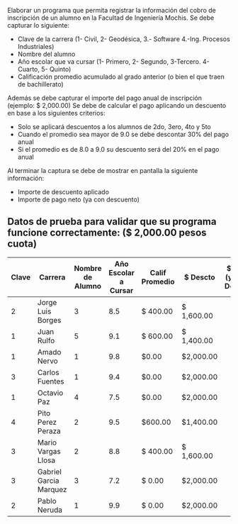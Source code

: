 Elaborar un programa que permita registrar la información del cobro de inscripción de un alumno en la Facultad de Ingeniería Mochis. Se debe capturar lo siguiente:

- Clave de la carrera (1- Civil, 2- Geodésica, 3.- Software 4.-Ing. Procesos Industriales)
- Nombre del alumno
- Año escolar que va cursar (1- Primero, 2- Segundo, 3-Tercero. 4-Cuarto, 5- Quinto)
- Calificación promedio acumulado al grado anterior (o bien el que traen de bachillerato)

Además se debe capturar el importe del pago anual de inscripción (ejemplo: $ 2,000.00)
Se debe de calcular el pago aplicando un descuento en base a los siguientes criterios:
  - Solo se aplicará descuentos a los alumnos de 2do, 3ero, 4to y 5to
  - Cuando el promedio sea mayor de 9.0 se debe descontar 30% del pago anual
  - Si el promedio es de 8.0 a 9.0 su descuento será del 20% en el pago anual
  
Al terminar la captura se debe de mostrar en pantalla la siguiente información:
- Importe de descuento aplicado
- Importe de pago neto (ya con descuento)

## Datos de prueba para validar que su programa funcione correctamente: ($ 2,000.00 pesos cuota)

| Clave | Carrera                | Nombre de Alumno      | Año Escolar a Cursar | Calif Promedio | $ Descto | $ Neto (ya con Descto) |
|-------|------------------------|-----------------------|-----------------------|----------------|----------|--------------------------|
| 2     | Jorge Luis Borges      | 3                     | 8.5                   | $ 400.00       | $ 1,600.00               |
| 1     | Juan Rulfo             | 5                     | 9.1                   | $ 600.00       | $ 1,400.00               |
| 1     | Amado Nervo            | 1                     | 9.8                   | $0.00          | $2,000.00                |
| 3     | Carlos Fuentes         | 1                     | 9.4                   | $0.00          | $2,000.00                |
| 1     | Octavio Paz            | 4                     | 7.5                   | $0.00          | $2,000.00                |
| 4     | Pito Perez Peraza      | 2                     | 9.5                   | $600.00        | $1,400.00                |
| 3     | Mario Vargas Llosa     | 2                     | 8.8                   | $ 400.00       | $ 1,600.00               |
| 3     | Gabriel Garcia Marquez | 3                     | 7.2                   | $ 0.00         | $2,000.00                |
| 2     | Pablo Neruda           | 1                     | 9.9                   | $ 0.00         | $2,000.00                |
```